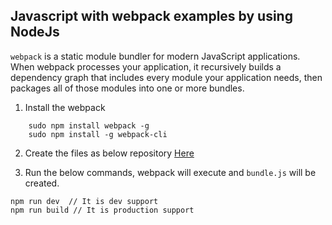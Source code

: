 ## Javascript with webpack examples by using NodeJs

`webpack` is a static module bundler for modern JavaScript applications. 
When webpack processes your application, it recursively builds a dependency graph that includes every module your application needs, then packages all of those modules into one or more bundles.


1. Install the webpack
```
	sudo npm install webpack -g
	sudo npm install -g webpack-cli
```

2.	Create the files as below repository <a href="https://github.com/elangovanshanthi/javascript/tree/master/javascript-with-webpack">Here</a>


3. Run the below commands, webpack will execute and `bundle.js` will be created.
``` 
npm run dev  // It is dev support
npm run build // It is production support
```
